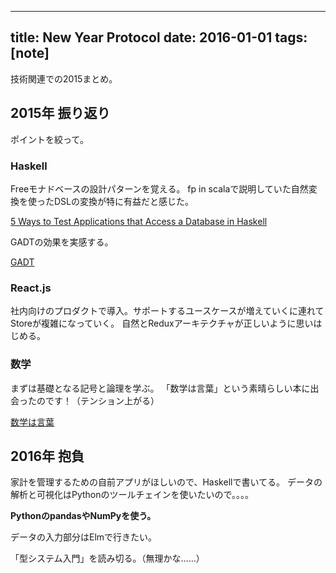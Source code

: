 ------------------
title: New Year Protocol
date: 2016-01-01
tags: [note]
------------------

技術関連での2015まとめ。

## 2015年 振り返り

ポイントを絞って。

### Haskell

Freeモナドベースの設計パターンを覚える。
fp in scalaで説明していた自然変換を使ったDSLの変換が特に有益だと感じた。

[5 Ways to Test Applications that Access a Database in Haskell](http://functor.tokyo/blog/2015-11-20-testing-db-access)

GADTの効果を実感する。

[GADT](https://en.m.wikibooks.org/wiki/Haskell/GADT)

### React.js

社内向けのプロダクトで導入。サポートするユースケースが増えていくに連れてStoreが複雑になっていく。
自然とReduxアーキテクチャが正しいように思いはじめる。

### 数学

まずは基礎となる記号と論理を学ぶ。
「数学は言葉」という素晴らしい本に出会ったのです！（テンション上がる）

[数学は言葉](http://www.amazon.co.jp/dp/4489020538)

## 2016年 抱負

家計を管理するための自前アプリがほしいので、Haskellで書いてる。
データの解析と可視化はPythonのツールチェインを使いたいので。。。。

**PythonのpandasやNumPyを使う。**

データの入力部分はElmで行きたい。

「型システム入門」を読み切る。（無理かな……）
